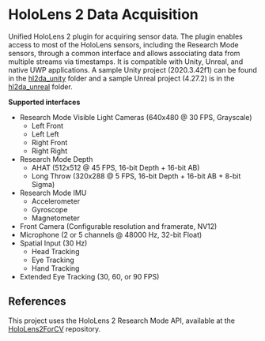 # HoloLens 2 Data Acquisition

Unified HoloLens 2 plugin for acquiring sensor data.
The plugin enables access to most of the HoloLens sensors, including the Research Mode sensors, through a common interface and allows associating data from multiple streams via timestamps.
It is compatible with Unity, Unreal, and native UWP applications.
A sample Unity project (2020.3.42f1) can be found in the [hl2da_unity](hl2da_unity) folder and a sample Unreal project (4.27.2) is in the [hl2da_unreal](hl2da_unreal) folder.

**Supported interfaces**

- Research Mode Visible Light Cameras (640x480 @ 30 FPS, Grayscale)
  - Left Front
  - Left Left
  - Right Front
  - Right Right
- Research Mode Depth
  - AHAT (512x512 @ 45 FPS, 16-bit Depth + 16-bit AB)
  - Long Throw (320x288 @ 5 FPS, 16-bit Depth + 16-bit AB + 8-bit Sigma)
- Research Mode IMU
  - Accelerometer
  - Gyroscope
  - Magnetometer
- Front Camera (Configurable resolution and framerate, NV12)
- Microphone (2 or 5 channels @ 48000 Hz, 32-bit Float)
- Spatial Input (30 Hz)
  - Head Tracking
  - Eye Tracking
  - Hand Tracking
- Extended Eye Tracking (30, 60, or 90 FPS)

## References

This project uses the HoloLens 2 Research Mode API, available at the [HoloLens2ForCV](https://github.com/microsoft/HoloLens2ForCV) repository.
